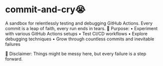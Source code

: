 # commit-and-cry😭

A sandbox for relentlessly testing and debugging GitHub Actions. Every commit is a leap of faith, every run ends in tears.
🚀 Purpose:
		•	Experiment with various GitHub Actions setups
	•	Test CI/CD workflows
	•	Explore debugging techniques
	•	Grow through countless commits and inevitable failures

📌 Disclaimer: Things might be messy here, but every failure is a step forward.

